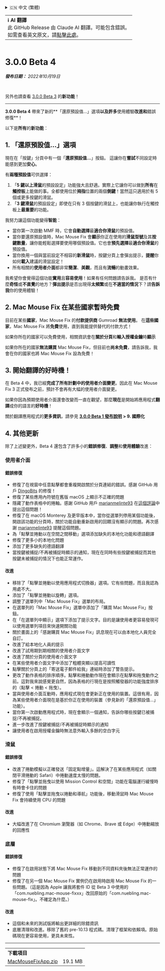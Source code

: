 <details>
<summary>🇨🇳 中文 (繁體)</summary>

[🇬🇧 English (GitHub)](https://github.com/noah-nuebling/mac-mouse-fix/releases/tag/3.0.0-Beta-4)\
[🇦🇩 Català](https://redirect.macmousefix.com/?target=mmf-release&tag=3.0.0-Beta-4&locale=ca)\
[🇩🇪 Deutsch](https://redirect.macmousefix.com/?target=mmf-release&tag=3.0.0-Beta-4&locale=de)\
[🇪🇸 Español](https://redirect.macmousefix.com/?target=mmf-release&tag=3.0.0-Beta-4&locale=es)\
[🇫🇷 Français](https://redirect.macmousefix.com/?target=mmf-release&tag=3.0.0-Beta-4&locale=fr)\
[🇮🇩 Indonesia](https://redirect.macmousefix.com/?target=mmf-release&tag=3.0.0-Beta-4&locale=id)\
[🇮🇹 Italiano](https://redirect.macmousefix.com/?target=mmf-release&tag=3.0.0-Beta-4&locale=it)\
[🇭🇺 Magyar](https://redirect.macmousefix.com/?target=mmf-release&tag=3.0.0-Beta-4&locale=hu)\
[🇳🇱 Nederlands](https://redirect.macmousefix.com/?target=mmf-release&tag=3.0.0-Beta-4&locale=nl)\
[🇵🇱 Polski](https://redirect.macmousefix.com/?target=mmf-release&tag=3.0.0-Beta-4&locale=pl)\
[🇧🇷 Português (Brasil)](https://redirect.macmousefix.com/?target=mmf-release&tag=3.0.0-Beta-4&locale=pt-BR)\
[🇵🇹 Português (Portugal)](https://redirect.macmousefix.com/?target=mmf-release&tag=3.0.0-Beta-4&locale=pt-PT)\
[🇷🇴 Română](https://redirect.macmousefix.com/?target=mmf-release&tag=3.0.0-Beta-4&locale=ro)\
[🇸🇪 Svenska](https://redirect.macmousefix.com/?target=mmf-release&tag=3.0.0-Beta-4&locale=sv)\
[🇻🇳 Tiếng Việt](https://redirect.macmousefix.com/?target=mmf-release&tag=3.0.0-Beta-4&locale=vi)\
[🇹🇷 Türkçe](https://redirect.macmousefix.com/?target=mmf-release&tag=3.0.0-Beta-4&locale=tr)\
[🇨🇿 Čeština](https://redirect.macmousefix.com/?target=mmf-release&tag=3.0.0-Beta-4&locale=cs)\
[🇬🇷 Ελληνικά](https://redirect.macmousefix.com/?target=mmf-release&tag=3.0.0-Beta-4&locale=el)\
[🇷🇺 Русский](https://redirect.macmousefix.com/?target=mmf-release&tag=3.0.0-Beta-4&locale=ru)\
[🇺🇦 Українська](https://redirect.macmousefix.com/?target=mmf-release&tag=3.0.0-Beta-4&locale=uk)\
[🇮🇱 עברית](https://redirect.macmousefix.com/?target=mmf-release&tag=3.0.0-Beta-4&locale=he)\
[🇸🇦 العربية](https://redirect.macmousefix.com/?target=mmf-release&tag=3.0.0-Beta-4&locale=ar)\
[🇮🇳 हिन्दी](https://redirect.macmousefix.com/?target=mmf-release&tag=3.0.0-Beta-4&locale=hi)\
[🇹🇭 ไทย](https://redirect.macmousefix.com/?target=mmf-release&tag=3.0.0-Beta-4&locale=th)\
[🇨🇳 中文 (简体)](https://redirect.macmousefix.com/?target=mmf-release&tag=3.0.0-Beta-4&locale=zh-Hans)\
**🇨🇳 中文 (繁體)**\
[🇭🇰 中文（香港)](https://redirect.macmousefix.com/?target=mmf-release&tag=3.0.0-Beta-4&locale=zh-HK)\
[🇯🇵 日本語](https://redirect.macmousefix.com/?target=mmf-release&tag=3.0.0-Beta-4&locale=ja)\
[🇰🇷 한국어](https://redirect.macmousefix.com/?target=mmf-release&tag=3.0.0-Beta-4&locale=ko)\
[Help translate Mac Mouse Fix to different languages!](https://github.com/noah-nuebling/mac-mouse-fix/discussions/731)
</details>
<table align=><td>
<b>ℹ️ AI 翻譯</b><br>
此 GitHub Release 由 Claude AI 翻譯。可能包含錯誤。<br>
如需查看英文原文，請<a href="https://github.com/noah-nuebling/mac-mouse-fix/releases/tag/3.0.0-Beta-4">點擊此處</a>。
</td></table>

<table></table>

# 3.0.0 Beta 4
***發布日期：** 2022年10月19日*

<br>

另外也請查看 [3.0.0 Beta 3](https://redirect.macmousefix.com/?target=mmf-release&tag=3.0.0-Beta-3&locale=zh-Hant) 的**新功能**！

---

**3.0.0 Beta 4** 帶來了新的**「還原預設值...」選項**以及許多**使用體驗**改進和**錯誤修復**！

以下是**所有**的**新功能**：

## 1. 「還原預設值...」選項

現在在「按鍵」分頁中有一個「**還原預設值...**」按鈕。
這讓你在**嘗試**不同設定時能感到更加**安心**。

有**兩種預設值**可供選擇：

1. 「**5 鍵以上滑鼠**的預設設定」功能強大且舒適。實際上它讓你可以做到**所有**在**觸控板**上能做的事。全都使用位於**拇指**位置的兩個**側鍵**！當然這只適用於有 5 個或更多按鍵的滑鼠。
2. 「**3 鍵滑鼠**的預設設定」即使在只有 3 個按鍵的滑鼠上，也能讓你執行在觸控板上**最重要**的功能。

我努力讓這個功能變得**智能**：

- 當你第一次啟動 MMF 時，它會**自動選擇**最**適合你滑鼠**的預設值。
- 當你要還原預設值時，Mac Mouse Fix 會**顯示**你正在使用的**滑鼠型號**及其**按鍵數量**，讓你能輕鬆選擇要使用哪個預設值。它也會**預先選擇**最**適合你滑鼠**的預設值。
- 當你換用一個與當前設定不相容的**新滑鼠**時，按鍵分頁上會彈出提示，**提醒**你如何**載入**建議的滑鼠設定！
- 所有相關的**使用者介面**都非常**簡潔**、**美觀**，而且有**流暢**的動畫效果。

我希望你會覺得這個功能**實用**且**容易使用**！如果有任何問題請告訴我。
是否有什麼**奇怪**或**不直覺**的地方？**彈出提示**是否出現得**太頻繁**或在**不適當的情況**下？請**告訴我**你的使用體驗！

## 2. Mac Mouse Fix 在某些國家暫時免費

目前在某些**國家**，Mac Mouse Fix 的**付款提供商** Gumroad **無法使用**。
在**這些國家**，Mac Mouse Fix 將**免費**使用，直到我能提供替代的付款方式！

如果你所在的國家可以免費使用，相關資訊會在**關於分頁**和**輸入授權金鑰**時**顯示**

如果你所在的國家**無法購買** Mac Mouse Fix，但目前也**尚未免費**，請告訴我，我會在你的國家也將 Mac Mouse Fix 設為免費！

## 3. 開始翻譯的好時機！

在 Beta 4 中，我已經**完成了所有計劃中的使用者介面變更**。因此在 Mac Mouse Fix 3 正式發布之前，預計不會再有大幅的使用者介面變更。

如果你因為預期使用者介面還會改變而一直在觀望，那麼**現在**是開始將應用程式**翻譯**成你的語言的**好時機**！

關於翻譯應用程式的**更多資訊**，請參見 **[3.0.0 Beta 1 發布說明](https://redirect.macmousefix.com/?target=mmf-release&tag=3.0.0-Beta-1.1&locale=zh-Hant) > 9. 國際化**

## 4. 其他更新

除了上述變更外，Beta 4 還包含了許多小的**錯誤修復**、**調整**和**使用體驗**改進：

### 使用者介面

#### 錯誤修復

- 修復了在視窗中任意點擊都會重複開啟關於分頁連結的錯誤。感謝 GitHub 用戶 [DingoBits](https://github.com/DingoBits) 的修復！
- 修復了某些應用內符號在舊版 macOS 上顯示不正確的問題
- 隱藏了動作表格中的捲軸。感謝 GitHub 用戶 [marianmelinte93](https://github.com/marianmelinte93) 在[這個評論](https://github.com/noah-nuebling/mac-mouse-fix/discussions/366#discussioncomment-3728994)中提出這個問題！
- 修復了在 macOS Monterey 及更早版本中，當你從選單列停用某個功能後，開啟該功能的分頁時，關於功能自動重新啟用的回饋沒有顯示的問題。再次感謝 [marianmelinte93](https://github.com/marianmelinte93) 提醒這個問題。
- 為「點擊並捲動以在空間之間移動」選項添加缺失的本地化功能和德語翻譯
- 修復了更多小的本地化問題
- 添加了更多缺失的德語翻譯
- 當按鍵被捕捉/不再被捕捉時顯示的通知，現在在同時有些按鍵被捕捉而其他按鍵未被捕捉的情況下也能正常運作。

#### 改進

- 移除了「點擊並捲動以使用應用程式切換器」選項。它有些問題，而且我認為用處不大。
- 添加了「點擊並捲動以旋轉」選項。
- 調整了選單列中「Mac Mouse Fix」選單的布局。
- 在選單列的「Mac Mouse Fix」選單中添加了「購買 Mac Mouse Fix」按鈕。
- 在「在選單列中顯示」選項下添加了提示文字。目的是讓使用者更容易發現可以使用選單列項目來快速開關功能
- 關於畫面上的「感謝購買 Mac Mouse Fix」訊息現在可以由本地化人員完全自訂。
- 改進了給本地化人員的提示
- 改進了試用期到期相關的使用者介面文字
- 改進了關於分頁的使用者介面文字
- 在某些使用者介面文字中添加了粗體突顯以提高可讀性
- 點擊關於分頁上的「寄送電子郵件給我」連結時添加了警告提示。
- 更改了動作表格的排序順序。點擊和捲動動作現在會顯示在點擊和拖曳動作之前。這對我來說感覺更自然，因為表格的行現在是按照觸發器的功能強度排序的（點擊 < 捲動 < 拖曳）。
- 當與使用者介面互動時，應用程式現在會更新正在使用的裝置。這很有用，因為某些使用者介面現在是基於你正在使用的裝置（參見新的「還原預設值...」功能）。
- 當你第一次啟動應用程式時，現在會顯示一個通知，告訴你哪些按鍵已被捕捉/不再被捕捉。
- 進一步改進了按鍵被捕捉/不再被捕捉時顯示的通知
- 讓使用者在啟用授權金鑰時無法意外輸入多餘的空白字元

### 滑鼠

#### 錯誤修復

- 改進了捲動模擬以正確發送「固定點增量」。這解決了在某些應用程式（如關閉平滑捲動的 Safari）中捲動速度太慢的問題。
- 修復了「點擊並拖曳以使用 Mission Control 和空間」功能在電腦運行緩慢時有時會卡住的問題
- 修復了使用「點擊並拖曳以捲動和導航」功能後，移動滑鼠時 Mac Mouse Fix 會持續使用 CPU 的問題

#### 改進

- 大幅改進了在 Chromium 瀏覽器（如 Chrome、Brave 或 Edge）中捲動縮放的回應性

### 底層

#### 錯誤修復

- 修復了在啟用狀態下將 Mac Mouse Fix 移動到不同資料夾後無法正常運作的問題
- 修復了在另一個 Mac Mouse Fix 實例仍在啟用時啟用 Mac Mouse Fix 的一些問題。（這是因為 Apple 讓我將套件 ID 從 Beta 3 中使用的「com.nuebling.mac-mouse-fixxx」改回原始的「com.nuebling.mac-mouse-fix」。不確定為什麼。）

#### 改進

- 這個和未來的測試版將輸出更詳細的除錯資訊
- 底層清理和改進。移除了舊的 pre-10.13 程式碼。清理了框架和依賴項。原始碼現在更容易使用，更具未來性。

---

<table align="start">
<tr>
    <td colspan=2>
        <b>下載項目</b>
    </td>
</tr>
<tr>
    <td><a href="https://github.com/noah-nuebling/mac-mouse-fix/releases/download/3.0.0-Beta-4/MacMouseFixApp.zip">MacMouseFixApp.zip</a></td>
    <td>19.1 MB</td>
</tr>
</table>